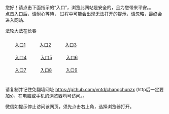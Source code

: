 您好！请点击下面指示的“入口”，浏览此网站是安全的，且为您带来平安。。 <br/>
点击入口后，请耐心等待， 过程中可能会出现无法打开的提示，请忽略，最终会进入网站. </br>

法轮大法在长春<br/>
<div style="padding:10px"><a style="margin:20px" target="_blank" href="https://d41wq6u5iwl9w.cloudfront.net/2Qpsp?yemxyb" id="ccLink1" rel="nofollow">入口1</a> <a target="_blank" style="margin:20px" href="https://d29ql5mjjkz2p4.cloudfront.net/2Qpsp?vpekeo" id="ccLink2" rel="nofollow">入口2</a> <a style="margin:20px" target="_blank" href="https://d2n7tr7zei76n1.cloudfront.net/2Qpsp?ngyxoo" id="ccLink3" rel="nofollow">入口3</a></div>

<div style="padding:10px" ><a style="margin:20px" target="_blank" href="https://d41wq6u5iwl9w.cloudfront.net/2Qpsp?yemxyb" id="ccLink4" rel="nofollow">入口4</a> <a style="margin:20px" href="https://d29ql5mjjkz2p4.cloudfront.net/2Qpsp?vpekeo" target="_blank" id="ccLink5" rel="nofollow">入口5</a> <a style="margin:20px" href="https://d2n7tr7zei76n1.cloudfront.net/2Qpsp?ngyxoo" target="_blank" id="ccLink6" rel="nofollow">入口6</a></div>

<div style="padding:10px"><a style="margin:20px" target="_blank" href="https://d41wq6u5iwl9w.cloudfront.net/2Qpsp?yemxyb" id="ccLink7" rel="nofollow">入口7</a> <a style="margin:20px" href="https://d29ql5mjjkz2p4.cloudfront.net/2Qpsp?vpekeo" target="_blank" id="ccLink8" rel="nofollow">入口8</a> <a style="margin:20px" target="_blank" href="https://d2n7tr7zei76n1.cloudfront.net/2Qpsp?ngyxoo" id="ccLink9" rel="nofollow">入口9</a></div>

<br/>



请复制并记住免翻墙网址 https://github.com/yntd/changchunzx (http后一定要加s)，在电脑或手机的浏览器均可访问。。<br/>

微信如提示停止访问该网页，须先点击右上角，选择浏览器打开。
